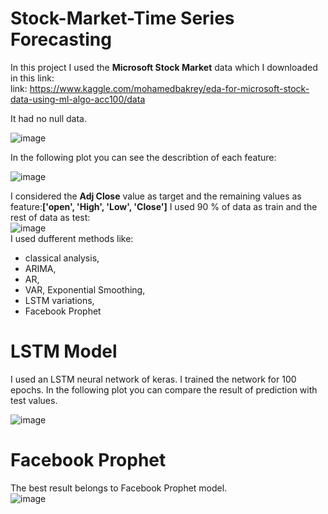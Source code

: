 # Stock-Market-Time Series Forecasting
In this project I used the **Microsoft Stock Market** data which I downloaded in this link:    
link: https://www.kaggle.com/mohamedbakrey/eda-for-microsoft-stock-data-using-ml-algo-acc100/data     

It had no null data.   


![image](https://user-images.githubusercontent.com/67642255/145197907-7f14cc19-b143-4b22-b311-5a2339331ef4.png)


In the following plot you can see the describtion of each feature:    

![image](https://user-images.githubusercontent.com/67642255/145198933-ebeb9d8b-af28-43e5-8be4-12454160cf1b.png)

I considered the **Adj Close** value as target and the remaining values as feature:**['open', 'High', 'Low', 'Close']**
I used 90 % of data as train and the rest of data as test:   
![image](https://user-images.githubusercontent.com/67642255/145199216-93c9a2e6-f36e-4441-9e83-857bd45bfdf3.png)  
I used dufferent methods like:  
- classical analysis,     
- ARIMA,    
- AR,   
- VAR, Exponential Smoothing,  
- LSTM variations,   
- Facebook Prophet   

# LSTM Model

I used an LSTM neural network of keras. 
I trained the network for 100 epochs.
In the following plot you can compare the result of prediction with test values.   

![image](https://user-images.githubusercontent.com/67642255/145199974-e76e5bed-bd9e-4bd5-b687-187617cad402.png)  
# Facebook Prophet
The best result belongs to Facebook Prophet model.   
![image](https://user-images.githubusercontent.com/67642255/219398430-e9c2b452-ea87-4396-8d5d-d9a5fdcb20bb.png)

